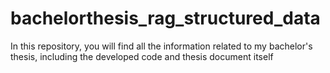 # bachelorthesis_rag_structured_data
In this repository, you will find all the  information related to my bachelor's thesis, including the developed code and thesis document itself
